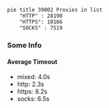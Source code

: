 
```mermaid
pie title 39002 Proxies in list
    "HTTP" : 28190
    "HTTPS": 10166
    "SOCKS" : 7519
```

### Some Info
#### Average Timeout

- mixed: 4.0s
- http: 2.3s
- https: 8.2s
- socks: 6.5s